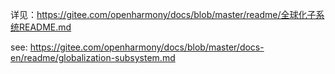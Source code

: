 详见：https://gitee.com/openharmony/docs/blob/master/readme/全球化子系统README.md

see: https://gitee.com/openharmony/docs/blob/master/docs-en/readme/globalization-subsystem.md
